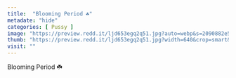 ```yaml
---
title:  "Blooming Period ☘️"
metadate: "hide"
categories: [ Pussy ]
image: "https://preview.redd.it/ljd653egq2q51.jpg?auto=webp&s=2090882e5db8981cf6687c8612b4fe51cd2099be"
thumb: "https://preview.redd.it/ljd653egq2q51.jpg?width=640&crop=smart&auto=webp&s=7e9fa42d052a2c3f90ef77026d498c52a4382ece"
visit: ""
---
```

Blooming Period ☘️
